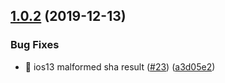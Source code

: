 ## [1.0.2](https://github.com/egendata/react-native-simple-crypto/compare/v1.0.1...v1.0.2) (2019-12-13)


### Bug Fixes

* 🐛 ios13 malformed sha result ([#23](https://github.com/egendata/react-native-simple-crypto/issues/23)) ([a3d05e2](https://github.com/egendata/react-native-simple-crypto/commit/a3d05e2110648b97c8808c3131e0496cb4762139))
